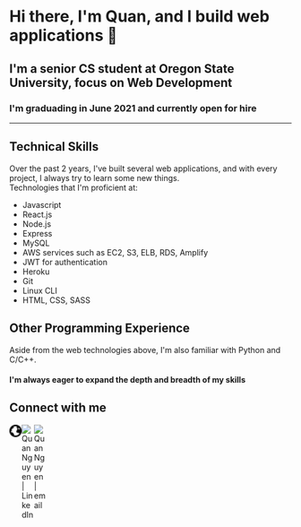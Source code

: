 # Hi there, I'm Quan, and I build web applications 👋

## I'm a senior CS student at Oregon State University, focus on Web Development

### I'm graduading in June 2021 and currently open for hire

---

## Technical Skills

Over the past 2 years, I've built several web applications, and with every project, I always try to learn some new things.
<br/>
Technologies that I'm proficient at:

- Javascript
- React.js
- Node.js
- Express
- MySQL
- AWS services such as EC2, S3, ELB, RDS, Amplify
- JWT for authentication
- Heroku
- Git
- Linux CLI
- HTML, CSS, SASS

## Other Programming Experience

Aside from the web technologies above, I'm also familiar with Python and C/C++.

#### I'm always eager to expand the depth and breadth of my skills

## Connect with me

[<img align="left" alt="qnguyen.dev" width="22px" src="https://raw.githubusercontent.com/iconic/open-iconic/master/svg/globe.svg" />][website]
[<img align="left" alt="Quan Nguyen | LinkedIn" width="22px" src="https://cdn.jsdelivr.net/npm/simple-icons@v3/icons/linkedin.svg" />][linkedin]
[<img align="left" alt="Quan Nguyen | email" width="22px" src="https://cdn.jsdelivr.net/npm/simple-icons@3.13.0/icons/gmail.svg" />][email]

<br/>

[website]: https://www.qnguyen.dev
[linkedin]: https://www.linkedin.com/in/quandev2/
[email]: mailto:qnguyen.dev2@gmail.com

<!--
**QuanDev2/QuanDev2** is a ✨ _special_ ✨ repository because its `README.md` (this file) appears on your GitHub profile.

Here are some ideas to get you started:

- 🔭 I’m currently working on ...
- 🌱 I’m currently learning ...
- 👯 I’m looking to collaborate on ...
- 🤔 I’m looking for help with ...
- 💬 Ask me about ...
- 📫 How to reach me: ...
- 😄 Pronouns: ...
- ⚡ Fun fact: ...
-->

